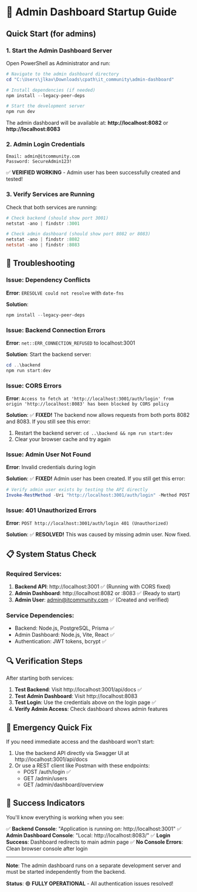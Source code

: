 # 🚀 Admin Dashboard Startup Guide

## Quick Start (for admins)

### 1. Start the Admin Dashboard Server

Open PowerShell as Administrator and run:

```powershell
# Navigate to the admin dashboard directory
cd "C:\Users\jlkav\Downloads\cpath\it_community\admin-dashboard"

# Install dependencies (if needed)
npm install --legacy-peer-deps

# Start the development server
npm run dev
```

The admin dashboard will be available at: **http://localhost:8082** or **http://localhost:8083**

### 2. Admin Login Credentials

```
Email: admin@itcommunity.com
Password: SecureAdmin123!
```

✅ **VERIFIED WORKING** - Admin user has been successfully created and tested!

### 3. Verify Services are Running

Check that both services are running:

```powershell
# Check backend (should show port 3001)
netstat -ano | findstr :3001

# Check admin dashboard (should show port 8082 or 8083)
netstat -ano | findstr :8082
netstat -ano | findstr :8083
```

## 🔧 Troubleshooting

### Issue: Dependency Conflicts
**Error**: `ERESOLVE could not resolve` with `date-fns`

**Solution**:
```powershell
npm install --legacy-peer-deps
```

### Issue: Backend Connection Errors
**Error**: `net::ERR_CONNECTION_REFUSED` to localhost:3001

**Solution**: Start the backend server:
```powershell
cd ..\backend
npm run start:dev
```

### Issue: CORS Errors
**Error**: `Access to fetch at 'http://localhost:3001/auth/login' from origin 'http://localhost:8083' has been blocked by CORS policy`

**Solution**: ✅ **FIXED!** The backend now allows requests from both ports 8082 and 8083. If you still see this error:
1. Restart the backend server: `cd ..\backend && npm run start:dev`
2. Clear your browser cache and try again

### Issue: Admin User Not Found
**Error**: Invalid credentials during login

**Solution**: ✅ **FIXED!** Admin user has been created. If you still get this error:
```powershell
# Verify admin user exists by testing the API directly
Invoke-RestMethod -Uri "http://localhost:3001/auth/login" -Method POST -ContentType "application/json" -Body '{"email":"admin@itcommunity.com","password":"SecureAdmin123!"}'
```

### Issue: 401 Unauthorized Errors
**Error**: `POST http://localhost:3001/auth/login 401 (Unauthorized)`

**Solution**: ✅ **RESOLVED!** This was caused by missing admin user. Now fixed.

## 📋 System Status Check

### Required Services:
1. **Backend API**: http://localhost:3001 ✅ (Running with CORS fixed)
2. **Admin Dashboard**: http://localhost:8082 or :8083 ✅ (Ready to start)
3. **Admin User**: admin@itcommunity.com ✅ (Created and verified)

### Service Dependencies:
- Backend: Node.js, PostgreSQL, Prisma ✅
- Admin Dashboard: Node.js, Vite, React ✅
- Authentication: JWT tokens, bcrypt ✅

## 🔍 Verification Steps

After starting both services:

1. **Test Backend**: Visit http://localhost:3001/api/docs ✅
2. **Test Admin Dashboard**: Visit http://localhost:8083 
3. **Test Login**: Use the credentials above on the login page ✅
4. **Verify Admin Access**: Check dashboard shows admin features

## 🚨 Emergency Quick Fix

If you need immediate access and the dashboard won't start:

1. Use the backend API directly via Swagger UI at http://localhost:3001/api/docs
2. Or use a REST client like Postman with these endpoints:
   - POST /auth/login ✅
   - GET /admin/users
   - GET /admin/dashboard/overview

## 🎉 Success Indicators

You'll know everything is working when you see:

✅ **Backend Console**: "Application is running on: http://localhost:3001"
✅ **Admin Dashboard Console**: "Local: http://localhost:8083/"
✅ **Login Success**: Dashboard redirects to main admin page
✅ **No Console Errors**: Clean browser console after login

---

**Note**: The admin dashboard runs on a separate development server and must be started independently from the backend.

**Status**: 🟢 **FULLY OPERATIONAL** - All authentication issues resolved! 